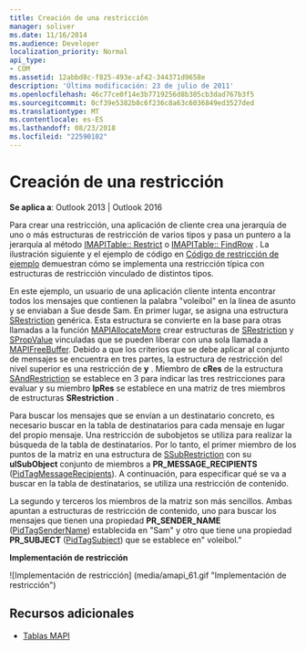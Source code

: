 ```yaml
---
title: Creación de una restricción
manager: soliver
ms.date: 11/16/2014
ms.audience: Developer
localization_priority: Normal
api_type:
- COM
ms.assetid: 12abbd8c-f825-493e-af42-344371d9658e
description: 'Última modificación: 23 de julio de 2011'
ms.openlocfilehash: 46c77ce0f14e3b7719256d8b305cb3dad767b3f5
ms.sourcegitcommit: 0cf39e5382b8c6f236c8a63c6036849ed3527ded
ms.translationtype: MT
ms.contentlocale: es-ES
ms.lasthandoff: 08/23/2018
ms.locfileid: "22590102"
---
```

# <a name="building-a-restriction"></a>Creación de una restricción

**Se aplica a**: Outlook 2013 | Outlook 2016 
  
Para crear una restricción, una aplicación de cliente crea una jerarquía de uno o más estructuras de restricción de varios tipos y pasa un puntero a la jerarquía al método [IMAPITable:: Restrict](imapitable-restrict.md) o [IMAPITable:: FindRow](imapitable-findrow.md) . La ilustración siguiente y el ejemplo de código en [Código de restricción de ejemplo](sample-restriction-code.md) demuestran cómo se implementa una restricción típica con estructuras de restricción vinculado de distintos tipos. 

En este ejemplo, un usuario de una aplicación cliente intenta encontrar todos los mensajes que contienen la palabra "voleibol" en la línea de asunto y se enviaban a Sue desde Sam. En primer lugar, se asigna una estructura [SRestriction](srestriction.md) genérica. Esta estructura se convierte en la base para otras llamadas a la función [MAPIAllocateMore](mapiallocatemore.md) crear estructuras de [SRestriction](srestriction.md) y [SPropValue](spropvalue.md) vinculadas que se pueden liberar con una sola llamada a [MAPIFreeBuffer](mapifreebuffer.md). Debido a que los criterios que se debe aplicar al conjunto de mensajes se encuentra en tres partes, la estructura de restricción del nivel superior es una restricción de **y** . Miembro de **cRes** de la estructura [SAndRestriction](sandrestriction.md) se establece en 3 para indicar las tres restricciones para evaluar y su miembro **lpRes** se establece en una matriz de tres miembros de estructuras **SRestriction** . 
  
Para buscar los mensajes que se envían a un destinatario concreto, es necesario buscar en la tabla de destinatarios para cada mensaje en lugar del propio mensaje. Una restricción de subobjetos se utiliza para realizar la búsqueda de la tabla de destinatarios. Por lo tanto, el primer miembro de los puntos de la matriz en una estructura de [SSubRestriction](ssubrestriction.md) con su **ulSubObject** conjunto de miembros a **PR_MESSAGE_RECIPIENTS** ([PidTagMessageRecipients](pidtagmessagerecipients-canonical-property.md)). A continuación, para especificar qué se va a buscar en la tabla de destinatarios, se utiliza una restricción de contenido. 
  
La segundo y terceros los miembros de la matriz son más sencillos. Ambas apuntan a estructuras de restricción de contenido, uno para buscar los mensajes que tienen una propiedad **PR_SENDER_NAME** ([PidTagSenderName](pidtagsendername-canonical-property.md)) establecida en "Sam" y otro que tiene una propiedad **PR_SUBJECT** ([PidTagSubject](pidtagsubject-canonical-property.md)) que se establece en" voleibol."
  
**Implementación de restricción**
  
![Implementación de restricción] (media/amapi_61.gif "Implementación de restricción")
  
## <a name="see-also"></a>Recursos adicionales

- [Tablas MAPI](mapi-tables.md)

